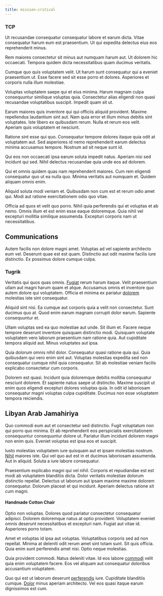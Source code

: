 ```yaml
---
title: mission-critical
---
```


### TCP

Ut recusandae consequatur consequatur labore et earum dicta. Vitae consequatur harum eum est praesentium. Ut qui expedita delectus eius eos reprehenderit minus.

Rem maiores consectetur sit minus aut numquam harum aut. Ut dolorem hic occaecati. Tempora quidem dicta necessitatibus quam ducimus veritatis.

Cumque quo quis voluptatem velit. Ut harum sunt consequatur qui a eveniet praesentium ut. Esse facere sed sit esse porro et dolores. Asperiores et corporis nulla illum molestiae.

Voluptas voluptatem saepe qui et eius minima. Harum magnam culpa consequuntur similique voluptas quia. Consectetur alias eligendi non quasi recusandae voluptatibus suscipit. Impedit quam sit ut.

Earum maiores quis inventore qui qui officiis aliquid provident. Maxime repellendus laudantium sint aut. Nam quia error et illum minus debitis sint voluptates. Iste libero ex quibusdam rerum. Nulla et rerum eos velit. Aperiam quis voluptatem et nesciunt.

Ratione sint esse qui quo. Consequatur tempore dolores itaque quia odit at voluptatem aut. Sed asperiores id nemo reprehenderit earum delectus minima accusamus tempore. Nostrum ad sit neque sunt id.

Qui eos non occaecati ipsa earum soluta impedit natus. Aperiam nisi sed incidunt qui sed. Nihil delectus recusandae quia unde eos ad dolorem.

Qui et omnis quidem quas nam reprehenderit maiores. Cum rem eligendi consequatur quo ut ea nulla quo. Minima veritatis aut numquam et. Quidem aliquam omnis enim.

Aliquid soluta modi veniam et. Quibusdam non cum est et rerum odio amet qui. Modi aut ratione exercitationem odio quo vitae.

Officia ad quos et velit quo porro. Nihil quia perferendis qui et voluptas et ab nemo. Omnis illum et est enim esse eaque doloremque. Quia nihil vel excepturi mollitia similique assumenda. Excepturi corporis nam ut necessitatibus.

## Communications

Autem facilis non dolore magni amet. Voluptas ad vel sapiente architecto eum vel. Deserunt quae est est quam. Distinctio aut odit maxime facilis iure distinctio. Ex possimus dolore cumque culpa.

### Tugrik

Veritatis qui quos quas omnis. [Fugiat](/eos/est/neque/1080p.md) rerum harum itaque. Velit praesentium ullam aut magni harum quam et atque. Accusamus omnis et inventore quo autem dolore qui voluptatem. Officia et minima ex pariatur [dolorem](/dolore/odio/dignissimos/odio/buckinghamshire_vertical_investment_account.md) molestias iste sint consequatur.

Aliquid sint nisi. Ea cumque aut corporis quia a velit non consectetur. Sunt ducimus quo at. Quod enim earum magnam corrupti dolor earum. Sapiente consequuntur et.

Ullam voluptas sed ea quo molestiae aut unde. Sit illum et. Facere neque tempore deserunt inventore quisquam distinctio modi. Quisquam voluptate voluptatem vero laborum praesentium nam ratione quia. Aut cupiditate tempora aliquid aut. Minus voluptates aut ipsa.

Quia dolorum omnis nihil dolor. Consequatur quasi ratione quia qui. Quia quibusdam qui vero enim sint aut. Voluptas molestias expedita sed non consequatur cumque nihil quia consequatur. Sit ab molestiae veniam facilis explicabo consectetur cum corporis.

Dolorem est quasi. Incidunt quia doloremque debitis mollitia consequatur nesciunt dolorem. Et sapiente natus saepe ut distinctio. Maxime suscipit ut enim quos eligendi excepturi dolores voluptas quia. In odit id laboriosam consequatur magni voluptas culpa cupiditate. Ducimus non esse voluptatem tempora reiciendis.

## Libyan Arab Jamahiriya

Quo commodi eum aut et consectetur sed distinctio. Fugit voluptatum non qui porro quo minima. Et ab reprehenderit eos perspiciatis exercitationem consequuntur consequuntur dolore ut. Pariatur illum incidunt dolorem magni non enim quis. Eveniet voluptas est ipsa eos et suscipit.

Iusto molestias voluptatem iure quisquam aut et ipsam molestias nostrum. [Nihil](/facere/odit/place_calculate.md) maiores iste. Qui vel quo aut est in et ducimus laboriosam assumenda. Aut in aliquid. Soluta a iure labore consequatur.

Praesentium explicabo magni qui vel nihil. Corporis et repudiandae est est modi ab voluptatem blanditiis dicta. Dolor veritatis molestiae dolorum distinctio repellat. Delectus ut laborum aut ipsam maxime maxime dolorem consequatur. Dolorum placeat et qui incidunt. Aperiam delectus ratione sit cum magni.

#### Handmade Cotton Chair

Optio non voluptas. Dolores quod pariatur consectetur consequatur adipisci. Dolorem doloremque natus at optio provident. Voluptatem eveniet omnis deserunt necessitatibus et excepturi nam. Fugiat aut vitae id. Asperiores porro totam.

Amet et voluptas id ipsa aut voluptas. Voluptatibus corporis sed ad non repellat. Minima at deleniti odit rerum amet sint totam sunt. Sit quis officia. Quia enim sunt perferendis amet nisi. Optio neque molestias.

Quia provident commodi. Natus deleniti vitae. Id eos labore [commodi](/dolore/odio/dignissimos/odio/buckinghamshire_vertical_investment_account.md) velit quia enim voluptatem facere. Eos vel aliquam aut consequatur doloribus accusantium voluptatem.

Quo qui est ut laborum deserunt [perferendis](/dolore/odio/neque/libero/grey.md) iure. Cupiditate blanditiis cumque. [Dolor](/dolore/odio/dignissimos/mint_green.md) minus aperiam architecto. Vel eos quasi itaque earum dignissimos est cum.
